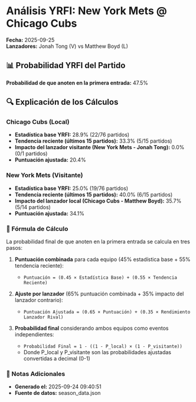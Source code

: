 # Análisis YRFI: New York Mets @ Chicago Cubs

**Fecha:** 2025-09-25  
**Lanzadores:** Jonah Tong (V) vs Matthew Boyd (L)

## 📊 Probabilidad YRFI del Partido

**Probabilidad de que anoten en la primera entrada:** 47.5%

## 🔍 Explicación de los Cálculos

### Chicago Cubs (Local)
- **Estadística base YRFI:** 28.9% (22/76 partidos)
- **Tendencia reciente (últimos 15 partidos):** 33.3% (5/15 partidos)
- **Impacto del lanzador visitante (New York Mets - Jonah Tong):** 0.0% (0/1 partidos)
- **Puntuación ajustada:** 20.4%

### New York Mets (Visitante)
- **Estadística base YRFI:** 25.0% (19/76 partidos)
- **Tendencia reciente (últimos 15 partidos):** 40.0% (6/15 partidos)
- **Impacto del lanzador local (Chicago Cubs - Matthew Boyd):** 35.7% (5/14 partidos)
- **Puntuación ajustada:** 34.1%

### 📝 Fórmula de Cálculo

La probabilidad final de que anoten en la primera entrada se calcula en tres pasos:

1. **Puntuación combinada** para cada equipo (45% estadística base + 55% tendencia reciente):
   - `Puntuación = (0.45 × Estadística Base) + (0.55 × Tendencia Reciente)`

2. **Ajuste por lanzador** (65% puntuación combinada + 35% impacto del lanzador contrario):
   - `Puntuación Ajustada = (0.65 × Puntuación) + (0.35 × Rendimiento Lanzador Rival)`

3. **Probabilidad final** considerando ambos equipos como eventos independientes:
   - `Probabilidad Final = 1 - ((1 - P_local) × (1 - P_visitante))`
   - Donde P_local y P_visitante son las probabilidades ajustadas convertidas a decimal (0-1)

### 📌 Notas Adicionales

- **Generado el:** 2025-09-24 09:40:51
- **Fuente de datos:** season_data.json
